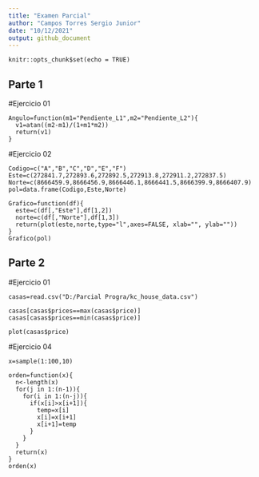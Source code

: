 ```yaml
---
title: "Examen Parcial"
author: "Campos Torres Sergio Junior"
date: "10/12/2021"
output: github_document
---
```


```{r setup, include=FALSE}
knitr::opts_chunk$set(echo = TRUE)
```

## Parte 1

#Ejercicio 01

```{r}
Angulo=function(m1="Pendiente_L1",m2="Pendiente_L2"){
  v1=atan((m2-m1)/(1+m1*m2))
  return(v1)
}
```

#Ejercicio 02

```{r}
Codigo=c("A","B","C","D","E","F")
Este=c(272841.7,272893.6,272892.5,272913.8,272911.2,272837.5)  
Norte=c(8666459.9,8666456.9,8666446.1,8666441.5,8666399.9,8666407.9)
pol=data.frame(Codigo,Este,Norte)

Grafico=function(df){
  este=c(df[,"Este"],df[1,2])
  norte=c(df[,"Norte"],df[1,3])
  return(plot(este,norte,type="l",axes=FALSE, xlab="", ylab=""))
}
Grafico(pol)
```

## Parte 2

#Ejercicio 01

```{r}
casas=read.csv("D:/Parcial Progra/kc_house_data.csv")

casas[casas$prices==max(casas$price)]
casas[casas$prices==min(casas$price)]

plot(casas$price)
```

#Ejercicio 04

```{r}
x=sample(1:100,10)

orden=function(x){
  n<-length(x)
  for(j in 1:(n-1)){
    for(i in 1:(n-j)){
      if(x[i]>x[i+1]){
        temp=x[i]
        x[i]=x[i+1]
        x[i+1]=temp
      }
    }
  }
  return(x)
}
orden(x)
```